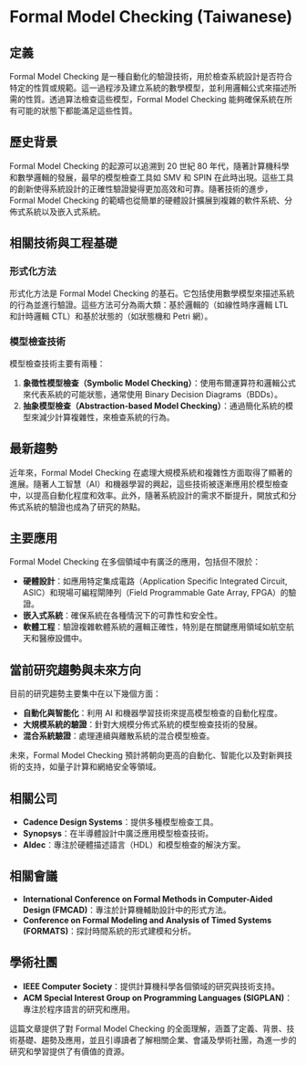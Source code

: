 # Formal Model Checking (Taiwanese)

## 定義
Formal Model Checking 是一種自動化的驗證技術，用於檢查系統設計是否符合特定的性質或規範。這一過程涉及建立系統的數學模型，並利用邏輯公式來描述所需的性質。透過算法檢查這些模型，Formal Model Checking 能夠確保系統在所有可能的狀態下都能滿足這些性質。

## 歷史背景
Formal Model Checking 的起源可以追溯到 20 世紀 80 年代，隨著計算機科學和數學邏輯的發展，最早的模型檢查工具如 SMV 和 SPIN 在此時出現。這些工具的創新使得系統設計的正確性驗證變得更加高效和可靠。隨著技術的進步，Formal Model Checking 的範疇也從簡單的硬體設計擴展到複雜的軟件系統、分佈式系統以及嵌入式系統。

## 相關技術與工程基礎

### 形式化方法
形式化方法是 Formal Model Checking 的基石。它包括使用數學模型來描述系統的行為並進行驗證。這些方法可分為兩大類：基於邏輯的（如線性時序邏輯 LTL 和計時邏輯 CTL）和基於狀態的（如狀態機和 Petri 網）。

### 模型檢查技術
模型檢查技術主要有兩種： 
1. **象徵性模型檢查（Symbolic Model Checking）**：使用布爾運算符和邏輯公式來代表系統的可能狀態，通常使用 Binary Decision Diagrams（BDDs）。
2. **抽象模型檢查（Abstraction-based Model Checking）**：通過簡化系統的模型來減少計算複雜性，來檢查系統的行為。

## 最新趨勢
近年來，Formal Model Checking 在處理大規模系統和複雜性方面取得了顯著的進展。隨著人工智慧（AI）和機器學習的興起，這些技術被逐漸應用於模型檢查中，以提高自動化程度和效率。此外，隨著系統設計的需求不斷提升，開放式和分佈式系統的驗證也成為了研究的熱點。

## 主要應用
Formal Model Checking 在多個領域中有廣泛的應用，包括但不限於：
- **硬體設計**：如應用特定集成電路（Application Specific Integrated Circuit, ASIC）和現場可編程閘陣列（Field Programmable Gate Array, FPGA）的驗證。
- **嵌入式系統**：確保系統在各種情況下的可靠性和安全性。
- **軟體工程**：驗證複雜軟體系統的邏輯正確性，特別是在關鍵應用領域如航空航天和醫療設備中。

## 當前研究趨勢與未來方向
目前的研究趨勢主要集中在以下幾個方面：
- **自動化與智能化**：利用 AI 和機器學習技術來提高模型檢查的自動化程度。
- **大規模系統的驗證**：針對大規模分佈式系統的模型檢查技術的發展。
- **混合系統驗證**：處理連續與離散系統的混合模型檢查。

未來，Formal Model Checking 預計將朝向更高的自動化、智能化以及對新興技術的支持，如量子計算和網絡安全等領域。

## 相關公司
- **Cadence Design Systems**：提供多種模型檢查工具。
- **Synopsys**：在半導體設計中廣泛應用模型檢查技術。
- **Aldec**：專注於硬體描述語言（HDL）和模型檢查的解決方案。

## 相關會議
- **International Conference on Formal Methods in Computer-Aided Design (FMCAD)**：專注於計算機輔助設計中的形式方法。
- **Conference on Formal Modeling and Analysis of Timed Systems (FORMATS)**：探討時間系統的形式建模和分析。

## 學術社團
- **IEEE Computer Society**：提供計算機科學各個領域的研究與技術支持。
- **ACM Special Interest Group on Programming Languages (SIGPLAN)**：專注於程序語言的研究和應用。

這篇文章提供了對 Formal Model Checking 的全面理解，涵蓋了定義、背景、技術基礎、趨勢及應用，並且引導讀者了解相關企業、會議及學術社團，為進一步的研究和學習提供了有價值的資源。